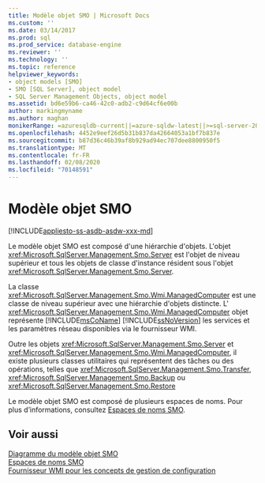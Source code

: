 ```yaml
---
title: Modèle objet SMO | Microsoft Docs
ms.custom: ''
ms.date: 03/14/2017
ms.prod: sql
ms.prod_service: database-engine
ms.reviewer: ''
ms.technology: ''
ms.topic: reference
helpviewer_keywords:
- object models [SMO]
- SMO [SQL Server], object model
- SQL Server Management Objects, object model
ms.assetid: bd6e59b6-ca46-42c0-adb2-c9d64cf6e00b
author: markingmyname
ms.author: maghan
monikerRange: =azuresqldb-current||=azure-sqldw-latest||>=sql-server-2016||=sqlallproducts-allversions||>=sql-server-linux-2017||=azuresqldb-mi-current
ms.openlocfilehash: 4452e9eef26d5b31b837da42664053a1bf7b837e
ms.sourcegitcommit: b87d36c46b39af8b929ad94ec707dee8800950f5
ms.translationtype: MT
ms.contentlocale: fr-FR
ms.lasthandoff: 02/08/2020
ms.locfileid: "70148591"
---
```

# <a name="smo-object-model"></a>Modèle objet SMO
[!INCLUDE[appliesto-ss-asdb-asdw-xxx-md](../../includes/appliesto-ss-asdb-asdw-xxx-md.md)]

  Le modèle objet SMO est composé d'une hiérarchie d'objets. L'objet <xref:Microsoft.SqlServer.Management.Smo.Server> est l'objet de niveau supérieur et tous les objets de classe d'instance résident sous l'objet <xref:Microsoft.SqlServer.Management.Smo.Server>.  
  
 La classe <xref:Microsoft.SqlServer.Management.Smo.Wmi.ManagedComputer> est une classe de niveau supérieur avec une hiérarchie d'objets distincte. L' <xref:Microsoft.SqlServer.Management.Smo.Wmi.ManagedComputer> objet représente [!INCLUDE[msCoName](../../includes/msconame-md.md)] [!INCLUDE[ssNoVersion](../../includes/ssnoversion-md.md)] les services et les paramètres réseau disponibles via le fournisseur WMI.  
  
 Outre les objets <xref:Microsoft.SqlServer.Management.Smo.Server> et <xref:Microsoft.SqlServer.Management.Smo.Wmi.ManagedComputer>, il existe plusieurs classes utilitaires qui représentent des tâches ou des opérations, telles que <xref:Microsoft.SqlServer.Management.Smo.Transfer>, <xref:Microsoft.SqlServer.Management.Smo.Backup> ou <xref:Microsoft.SqlServer.Management.Smo.Restore>  
  
 Le modèle objet SMO est composé de plusieurs espaces de noms. Pour plus d’informations, consultez [Espaces de noms SMO](../../relational-databases/server-management-objects-smo/smo-object-model-namespaces.md).  
  
## <a name="see-also"></a>Voir aussi  
 [Diagramme du modèle objet SMO](../../relational-databases/server-management-objects-smo/smo-object-model-diagram.md)   
 [Espaces de noms SMO](../../relational-databases/server-management-objects-smo/smo-object-model-namespaces.md)   
 [Fournisseur WMI pour les concepts de gestion de configuration](../../relational-databases/wmi-provider-configuration/wmi-provider-for-configuration-management.md)  
  
  
